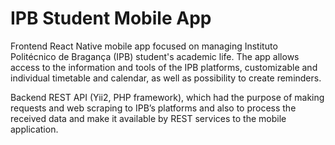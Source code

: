 # IPB Student Mobile App

Frontend
React Native mobile app focused on managing Instituto
Politécnico de Bragança (IPB) student's academic life. The
app allows access to the information and tools of the IPB
platforms, customizable and individual timetable and
calendar, as well as possibility to create reminders.

Backend
REST API (Yii2, PHP framework), which had the purpose of making requests and web scraping to IPB’s platforms and also to process the received data and make it available by REST services to the mobile application.
